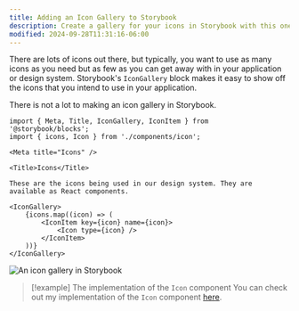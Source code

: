 ```yaml
---
title: Adding an Icon Gallery to Storybook
description: Create a gallery for your icons in Storybook with this one weird trick.
modified: 2024-09-28T11:31:16-06:00
---
```


There are lots of icons out there, but typically, you want to use as many icons as you need but as few as you can get away with in your application or design system. Storybook's `IconGallery` block makes it easy to show off the icons that you intend to use in your application.

There is not a lot to making an icon gallery in Storybook.

```mdx
import { Meta, Title, IconGallery, IconItem } from '@storybook/blocks';
import { icons, Icon } from './components/icon';

<Meta title="Icons" />

<Title>Icons</Title>

These are the icons being used in our design system. They are available as React components.

<IconGallery>
	{icons.map((icon) => (
		<IconItem key={icon} name={icon}>
			<Icon type={icon} />
		</IconItem>
	))}
</IconGallery>
```

![An icon gallery in Storybook](assets/storybook-icon-gallery@2x.png)

> [!example] The implementation of the `Icon` component
> You can check out my implementation of the `Icon` component [here](creating-an-icon-component.md).
